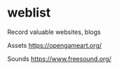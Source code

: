 # weblist
 Record valuable websites, blogs
 
 Assets
 https://opengameart.org/
 
 Sounds
 https://www.freesound.org/
 

